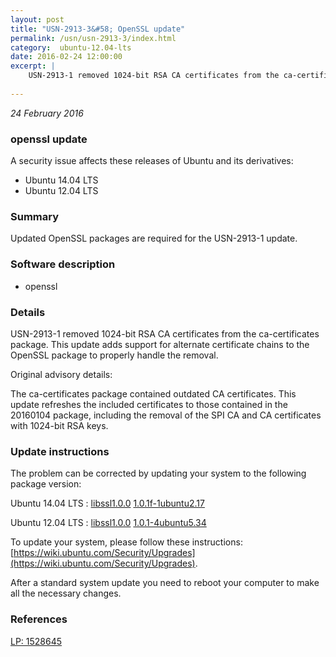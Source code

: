 ```yaml
---
layout: post
title: "USN-2913-3&#58; OpenSSL update"
permalink: /usn/usn-2913-3/index.html
category:  ubuntu-12.04-lts
date: 2016-02-24 12:00:00
excerpt: |
    USN-2913-1 removed 1024-bit RSA CA certificates from the ca-certificates package. This update adds support for alternate certificate chains to the OpenSSL package to properly handle the removal.
    
--- 
```

 
 

*24 February 2016*

### openssl update

A security issue affects these releases of Ubuntu and its derivatives:

* Ubuntu 14.04 LTS
* Ubuntu 12.04 LTS

### Summary

Updated OpenSSL packages are required for the USN-2913-1 update. 

### Software description

* openssl 

### Details

USN-2913-1 removed 1024-bit RSA CA certificates from the ca-certificates package. This update adds support for alternate certificate chains to the OpenSSL package to properly handle the removal.

Original advisory details:

 The ca-certificates package contained outdated CA certificates. This update refreshes the included certificates to those contained in the 20160104 package, including the removal of the SPI CA and CA certificates with 1024-bit RSA keys. 

### Update instructions

The problem can be corrected by updating your system to the following package version:

Ubuntu 14.04 LTS
 : [libssl1.0.0](https://launchpad.net/ubuntu/+source/openssl) <span> [1.0.1f-1ubuntu2.17](https://launchpad.net/ubuntu/+source/openssl/1.0.1f-1ubuntu2.17) </span> 

Ubuntu 12.04 LTS
 : [libssl1.0.0](https://launchpad.net/ubuntu/+source/openssl) <span> [1.0.1-4ubuntu5.34](https://launchpad.net/ubuntu/+source/openssl/1.0.1-4ubuntu5.34) </span> 

To update your system, please follow these instructions: [https://wiki.ubuntu.com/Security/Upgrades](https://wiki.ubuntu.com/Security/Upgrades).

After a standard system update you need to reboot your computer to make all the necessary changes. 

### References

 
 [LP: 1528645](https://launchpad.net/bugs/1528645)
 

